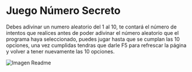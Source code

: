 <h1>Juego Número Secreto</h1>
Debes adivinar un numero aleatorio del 1 al 10, te contará el número de intentos que realices antes de poder adivinar el número aleatorio que el programa haya seleccionado, puedes jugar hasta que se cumplan las 10 opciones, una vez cumplidas tendras que darle F5 para refrescar la página y volver a tener nuevamente las 10 opciones.


![Imagen Readme](https://github.com/Learocha/Juego-Numero-Secreto/assets/31718326/2da5c166-f1e0-49f0-bebf-7537d14b28af)

